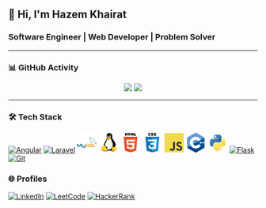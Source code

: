 <h2 align="left">
  👋 Hi, I'm Hazem Khairat
  <img src="https://upload.wikimedia.org/wikipedia/commons/f/fe/Flag_of_Egypt.svg" width="22" height="15">
</h2>
<h3 align="left">Software Engineer | Web Developer | Problem Solver</h3>

---
### 📊 GitHub Activity
<p align="center">
  <img src="https://github-readme-stats.vercel.app/api?username=HazemKhairat&show_icons=true&hide_border=true" width="48%"/>
  <img src="https://streak-stats.demolab.com?user=HazemKhairat&hide_border=true" width="48%"/>
</p>

---
### 🛠️ Tech Stack
<p align="left">
    <a href="https://angular.io"><img src="https://angular.io/assets/images/logos/angular/angular.svg" width="40" height="40" alt="Angular"/></a>
  <a href="https://laravel.com/"><img src="https://cdn.worldvectorlogo.com/logos/laravel-2.svg" width="40" height="40" alt="Laravel"/></a>
  <a href="https://www.mysql.com/"><img src="https://raw.githubusercontent.com/devicons/devicon/master/icons/mysql/mysql-original-wordmark.svg" width="40" height="40" alt="MySQL"/></a>
  <a href="https://www.linux.org/"><img src="https://raw.githubusercontent.com/devicons/devicon/master/icons/linux/linux-original.svg" width="40" height="40" alt="Linux"/></a>
  <a href="https://www.w3.org/html/"><img src="https://raw.githubusercontent.com/devicons/devicon/master/icons/html5/html5-original-wordmark.svg" width="40" height="40" alt="HTML5"/></a>
  <a href="https://www.w3schools.com/css/"><img src="https://raw.githubusercontent.com/devicons/devicon/master/icons/css3/css3-original-wordmark.svg" width="40" height="40" alt="CSS3"/></a>
  <a href="https://developer.mozilla.org/en-US/docs/Web/JavaScript"><img src="https://raw.githubusercontent.com/devicons/devicon/master/icons/javascript/javascript-original.svg" width="40" height="40" alt="JavaScript"/></a>
  <a href="https://www.w3schools.com/cpp/"><img src="https://raw.githubusercontent.com/devicons/devicon/master/icons/cplusplus/cplusplus-original.svg" width="40" height="40" alt="C++"/></a>
  <a href="https://www.python.org"><img src="https://raw.githubusercontent.com/devicons/devicon/master/icons/python/python-original.svg" width="40" height="40" alt="Python"/></a>
  <a href="https://flask.palletsprojects.com/"><img src="https://cdn.worldvectorlogo.com/logos/flask.svg" width="40" height="40" alt="Flask"/></a>
  <a href="https://git-scm.com/"><img src="https://www.vectorlogo.zone/logos/git-scm/git-scm-icon.svg" width="40" height="40" alt="Git"/></a>
</p>

### 🌐 Profiles
<p align="left">
  <a href="https://www.linkedin.com/in/hazem-khairat-684538284/"><img src="https://cdn-icons-png.flaticon.com/512/174/174857.png" width="40" height="40" alt="LinkedIn"/></a>
  <a href="https://leetcode.com/u/hazemkhairat4/"><img src="https://upload.wikimedia.org/wikipedia/commons/1/19/LeetCode_logo_black.png" width="40" height="40" alt="LeetCode"/></a>
  <a href="https://www.hackerrank.com/profile/hazemkhairat4"><img src="https://upload.wikimedia.org/wikipedia/commons/4/40/HackerRank_Icon-1000px.png" width="40" height="40" alt="HackerRank"/></a>
</p>

